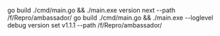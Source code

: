 go build ./cmd/main.go && ./main.exe version next --path /f/Repro/ambassador/
go build ./cmd/main.go && ./main.exe --loglevel debug version set v1.1.1 --path /f/Repro/ambassador/